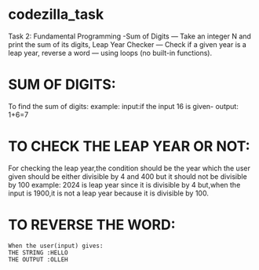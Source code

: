 # codezilla_task
Task 2: Fundamental Programming -Sum of Digits — Take an integer N and print the sum of its digits, Leap Year Checker — Check if a given year is a leap year, reverse a word — using loops (no built-in functions).

# SUM OF DIGITS:
To find the sum of digits:
  example:
  input:if the input 16 is given-
  output: 1+6=7


# TO CHECK THE LEAP YEAR OR NOT:
   For checking the leap year,the condition should be the year which the user given should be either divisible by 4 and 400 but it should not be divisible by 100
   example: 2024 is leap year since it is divisible by 4
   but,when the input is 1900,it is not a leap year because it is divisible by 100.
   

# TO REVERSE THE WORD:
    When the user(input) gives:
    THE STRING :HELLO
    THE OUTPUT :OLLEH
